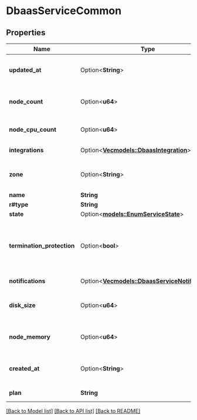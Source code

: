 # DbaasServiceCommon

## Properties

Name | Type | Description | Notes
------------ | ------------- | ------------- | -------------
**updated_at** | Option<**String**> | Service last update timestamp (ISO 8601) | [optional]
**node_count** | Option<**u64**> | Number of service nodes in the active plan | [optional]
**node_cpu_count** | Option<**u64**> | Number of CPUs for each node | [optional]
**integrations** | Option<[**Vec<models::DbaasIntegration>**](dbaas-integration.md)> | Service integrations | [optional]
**zone** | Option<**String**> | The zone where the service is running | [optional]
**name** | **String** |  | 
**r#type** | **String** |  | 
**state** | Option<[**models::EnumServiceState**](enum-service-state.md)> |  | [optional]
**termination_protection** | Option<**bool**> | Service is protected against termination and powering off | [optional]
**notifications** | Option<[**Vec<models::DbaasServiceNotification>**](dbaas-service-notification.md)> | Service notifications | [optional]
**disk_size** | Option<**u64**> | TODO UNIT disk space for data storage | [optional]
**node_memory** | Option<**u64**> | TODO UNIT of memory for each node | [optional]
**created_at** | Option<**String**> | Service creation timestamp (ISO 8601) | [optional]
**plan** | **String** | Subscription plan | 

[[Back to Model list]](../README.md#documentation-for-models) [[Back to API list]](../README.md#documentation-for-api-endpoints) [[Back to README]](../README.md)


